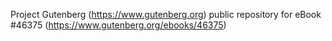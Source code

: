 Project Gutenberg (https://www.gutenberg.org) public repository for eBook #46375 (https://www.gutenberg.org/ebooks/46375)
